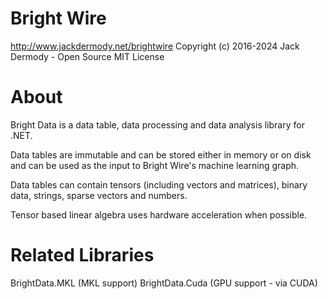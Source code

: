 # Bright Wire
http://www.jackdermody.net/brightwire
Copyright (c) 2016-2024 Jack Dermody - Open Source MIT License

# About
Bright Data is a data table, data processing and data analysis library for .NET.

Data tables are immutable and can be stored either in memory or on disk and can be used as the input to Bright Wire's machine learning graph.

Data tables can contain tensors (including vectors and matrices), binary data, strings, sparse vectors and numbers.

Tensor based linear algebra uses hardware acceleration when possible.

# Related Libraries
BrightData.MKL (MKL support)
BrightData.Cuda (GPU support - via CUDA)
